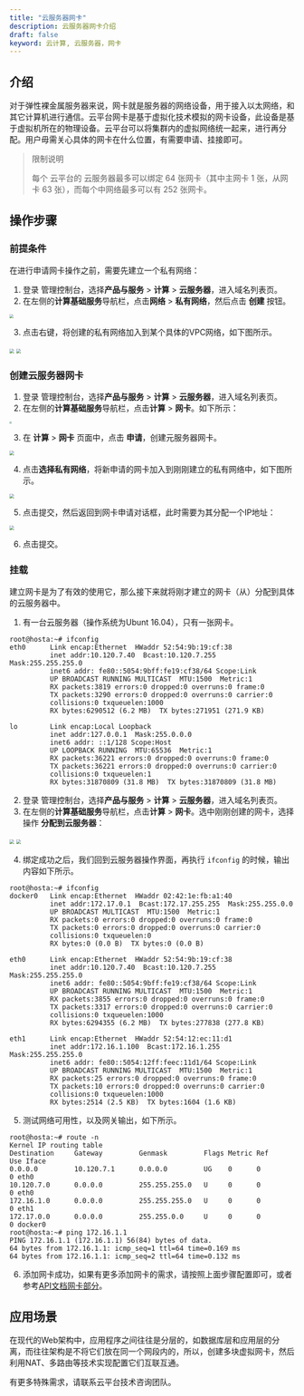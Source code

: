 ```yaml
---
title: "云服务器网卡"
description: 云服务器网卡介绍
draft: false
keyword: 云计算, 云服务器，网卡
---
```


## 介绍

对于弹性裸金属服务器来说，网卡就是服务器的网络设备，用于接入以太网络，和其它计算机进行通信。云平台网卡是基于虚拟化技术模拟的网卡设备，此设备是基于虚拟机所在的物理设备。云平台可以将集群内的虚拟网络统一起来，进行再分配。用户毋需关心具体的网卡在什么位置，有需要申请、挂接即可。


> 限制说明
>
> 每个 云平台的 云服务器最多可以绑定 64 张网卡（其中主网卡 1 张，从网卡 63 张），而每个中网络最多可以有 252 张网卡。

## 操作步骤

### 前提条件

在进行申请网卡操作之前，需要先建立一个私有网络：

1. 登录 管理控制台，选择**产品与服务** > **计算** > **云服务器**，进入域名列表页。
2. 在左侧的**计算基础服务**导航栏，点击**网络** > **私有网络**，然后点击 **创建** 按钮。

<img src="../../_images/nic_new_vxnet.png" style="zoom:45%;" />

3. 点击右键，将创建的私有网络加入到某个具体的VPC网络，如下图所示。

<img src="../../_images/nic_vxnet_add_vpc.png" style="zoom:50%;" />

<img src="../../_images/nic_vxnet_add_vpc_1.png" style="zoom:50%;" />

### 创建云服务器网卡

1. 登录 管理控制台，选择**产品与服务** > **计算** > **云服务器**，进入域名列表页。
2. 在左侧的**计算基础服务**导航栏，点击**计算** > **网卡**。如下所示：

<img src="../../_images/nic_ui.png" style="zoom:25%;" />

3. 在 **计算** > **网卡** 页面中，点击 **申请**，创建元服务器网卡。

<img src="../../_images/nic_request_nic.png" style="zoom:50%;" />

4. 点击**选择私有网络**，将新申请的网卡加入到刚刚建立的私有网络中，如下图所示。

<img src="../../_images/nic_allocation_vxnet_to_nic.png" style="zoom:50%;" />

5. 点击提交，然后返回到网卡申请对话框，此时需要为其分配一个IP地址：

<img src="../../_images/nic_allocation_internal_ip.png" style="zoom:50%;" />

6. 点击提交。

### 挂载

建立网卡是为了有效的使用它，那么接下来就将刚才建立的网卡（从）分配到具体的云服务器中。

1. 有一台云服务器（操作系统为Ubunt 16.04），只有一张网卡。

```
root@hosta:~# ifconfig
eth0      Link encap:Ethernet  HWaddr 52:54:9b:19:cf:38
          inet addr:10.120.7.40  Bcast:10.120.7.255  Mask:255.255.255.0
          inet6 addr: fe80::5054:9bff:fe19:cf38/64 Scope:Link
          UP BROADCAST RUNNING MULTICAST  MTU:1500  Metric:1
          RX packets:3819 errors:0 dropped:0 overruns:0 frame:0
          TX packets:3290 errors:0 dropped:0 overruns:0 carrier:0
          collisions:0 txqueuelen:1000
          RX bytes:6290512 (6.2 MB)  TX bytes:271951 (271.9 KB)

lo        Link encap:Local Loopback
          inet addr:127.0.0.1  Mask:255.0.0.0
          inet6 addr: ::1/128 Scope:Host
          UP LOOPBACK RUNNING  MTU:65536  Metric:1
          RX packets:36221 errors:0 dropped:0 overruns:0 frame:0
          TX packets:36221 errors:0 dropped:0 overruns:0 carrier:0
          collisions:0 txqueuelen:1
          RX bytes:31870809 (31.8 MB)  TX bytes:31870809 (31.8 MB)
```

2. 登录 管理控制台，选择**产品与服务** > **计算** > **云服务器**，进入域名列表页。
3. 在左侧的**计算基础服务**导航栏，点击**计算** > **网卡**。选中刚刚创建的网卡，选择操作 **分配到云服务器**：

<img src="../../_images/nic_allocation_to_host.png" style="zoom:50%;" />

<img src="../../_images/nic_allocation_to_host_1.png" style="zoom:50%;" />

4. 绑定成功之后，我们回到云服务器操作界面，再执行 ```ifconfig``` 的时候，输出内容如下所示。

```
root@hosta:~# ifconfig
docker0   Link encap:Ethernet  HWaddr 02:42:1e:fb:a1:40
          inet addr:172.17.0.1  Bcast:172.17.255.255  Mask:255.255.0.0
          UP BROADCAST MULTICAST  MTU:1500  Metric:1
          RX packets:0 errors:0 dropped:0 overruns:0 frame:0
          TX packets:0 errors:0 dropped:0 overruns:0 carrier:0
          collisions:0 txqueuelen:0
          RX bytes:0 (0.0 B)  TX bytes:0 (0.0 B)

eth0      Link encap:Ethernet  HWaddr 52:54:9b:19:cf:38
          inet addr:10.120.7.40  Bcast:10.120.7.255  Mask:255.255.255.0
          inet6 addr: fe80::5054:9bff:fe19:cf38/64 Scope:Link
          UP BROADCAST RUNNING MULTICAST  MTU:1500  Metric:1
          RX packets:3855 errors:0 dropped:0 overruns:0 frame:0
          TX packets:3317 errors:0 dropped:0 overruns:0 carrier:0
          collisions:0 txqueuelen:1000
          RX bytes:6294355 (6.2 MB)  TX bytes:277838 (277.8 KB)

eth1      Link encap:Ethernet  HWaddr 52:54:12:ec:11:d1
          inet addr:172.16.1.100  Bcast:172.16.1.255  Mask:255.255.255.0
          inet6 addr: fe80::5054:12ff:feec:11d1/64 Scope:Link
          UP BROADCAST RUNNING MULTICAST  MTU:1500  Metric:1
          RX packets:25 errors:0 dropped:0 overruns:0 frame:0
          TX packets:10 errors:0 dropped:0 overruns:0 carrier:0
          collisions:0 txqueuelen:1000
          RX bytes:2514 (2.5 KB)  TX bytes:1604 (1.6 KB)

```

5. 测试网络可用性，以及网关输出，如下所示。

```
root@hosta:~# route -n
Kernel IP routing table
Destination     Gateway         Genmask         Flags Metric Ref    Use Iface
0.0.0.0         10.120.7.1      0.0.0.0         UG    0      0        0 eth0
10.120.7.0      0.0.0.0         255.255.255.0   U     0      0        0 eth0
172.16.1.0      0.0.0.0         255.255.255.0   U     0      0        0 eth1
172.17.0.0      0.0.0.0         255.255.0.0     U     0      0        0 docker0
root@hosta:~# ping 172.16.1.1
PING 172.16.1.1 (172.16.1.1) 56(84) bytes of data.
64 bytes from 172.16.1.1: icmp_seq=1 ttl=64 time=0.169 ms
64 bytes from 172.16.1.1: icmp_seq=2 ttl=64 time=0.132 ms

```

6. 添加网卡成功，如果有更多添加网卡的需求，请按照上面步骤配置即可，或者参考[API文档网卡部分](/development_docs/api/command_list/nic/attach_nics/)。

## 应用场景

在现代的Web架构中，应用程序之间往往是分层的，如数据库层和应用层的分离，而往往架构是不将它们放在同一个网段内的，所以，创建多块虚拟网卡，然后利用NAT、多路由等技术实现配置它们互联互通。

有更多特殊需求，请联系云平台技术咨询团队。
